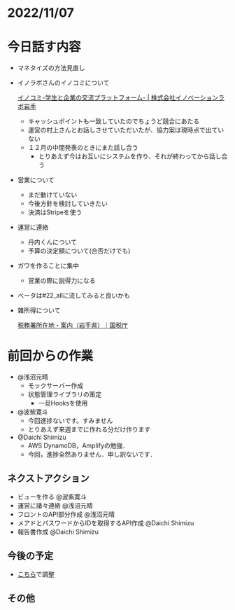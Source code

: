 # 2022/11/07

# 今日話す内容

- マネタイズの方法見直し
- イノラボさんのイノコミについて
    
    [イノコミ-学生と企業の交流プラットフォーム- | 株式会社イノベーションラボ岩手](https://www.iliwate.co.jp/inocomi/)
    
    - キャッシュポイントも一致していたのでちょうど競合にあたる
    - 運営の村上さんとお話しさせていただいたが、協力案は現時点で出ていない
    - １２月の中間発表のときにまた話し合う
        - とりあえず今はお互いにシステムを作り、それが終わってから話し合う
- 営業について
    - まだ動けていない
    - 今後方針を検討していきたい
    - 決済はStripeを使う
- 運営に連絡
    - 丹内くんについて
    - 予算の決定額について(合否だけでも)
- ガワを作ることに集中
    - 営業の際に説得力になる
- ベータは#22_allに流してみると良いかも
- 雑所得について
    
    [税務署所在地・案内（岩手県）｜国税庁](https://www.nta.go.jp/about/organization/sendai/location/iwate.htm)
    

# 前回からの作業

- @浅沼元晴
    - モックサーバー作成
    - 状態管理ライブラリの策定
        - 一旦Hooksを使用
- @波紫寛斗
    - 今回進捗ないです。すみません
    - とりあえず来週までに作れる分だけ作ります
- @Daichi Shimizu
    - AWS DynamoDB，Amplifyの勉強．
    - 今回，進捗全然ありません．申し訳ないです．

## ネクストアクション

- ビューを作る  @波紫寛斗
- 運営に諸々連絡 @浅沼元晴
- フロントのAPI部分作成 @浅沼元晴
- メアドとパスワードからIDを取得するAPI作成 @Daichi Shimizu
- 報告書作成 @Daichi Shimizu

## 今後の予定

- [こちら](https://dmm-usq9476.slack.com/archives/C03SW9TSFFD/p1667822245543289)で調整

## その他
